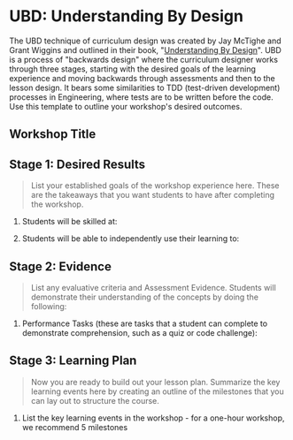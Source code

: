 
# UBD: Understanding By Design

The UBD technique of curriculum design was created by Jay McTighe and Grant Wiggins and outlined in their book, "[Understanding By Design](https://www.amazon.com/Understanding-Design-second-Grant-Wiggins/dp/B006NPF8D0/ref=sr_1_15?crid=26FTBZ6E9Q53K&keywords=understanding+by+design&qid=1636052567&sprefix=understanding+by+design%2Caps%2C94&sr=8-15)". UBD is a process of "backwards design" where the curriculum designer works through three stages, starting with the desired goals of the learning experience and moving backwards through assessments and then to the lesson design. It bears some similarities to TDD (test-driven development) processes in Engineering, where tests are to be written before the code. Use this template to outline your workshop's desired outcomes.

## Workshop Title

## Stage 1: Desired Results 

> List your established goals of the workshop experience here. These are the takeaways that you want students to have after completing the workshop.

1. Students will be skilled at:

1. Students will be able to independently use their learning to:

## Stage 2: Evidence

> List any evaluative criteria and Assessment Evidence. Students will demonstrate their understanding of the concepts by doing the following:
 
1. Performance Tasks (these are tasks that a student can complete to demonstrate comprehension, such as a quiz or code challenge):

## Stage 3: Learning Plan

> Now you are ready to build out your lesson plan. Summarize the key learning events here by creating an outline of the milestones that you can lay out to structure the course.

1. List the key learning events in the workshop - for a one-hour workshop, we recommend 5 milestones

